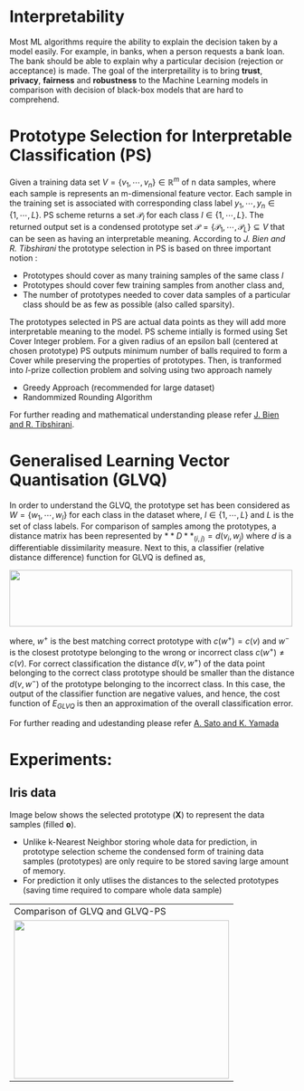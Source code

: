 # Interpretability
Most ML algorithms require the ability to explain the decision taken by a model easily. For example, in banks, when a person requests a bank loan. The bank should be able to explain why a particular decision (rejection or acceptance) is made. The goal of the interpretaility is to bring **trust**, **privacy**, **fairness** and **robustness** to the Machine Learning models in comparison with decision of black-box models that are hard to comprehend.

# Prototype Selection for Interpretable Classification (PS)
Given a training data set $V=\{v_1,\cdots,v_n\} \in \mathbb{R}^m$ of n data samples, where each sample is represents an m-dimensional feature vector. Each sample in the training set is associated with corresponding class label $y_1,\cdots,y_n \in \{1,\cdots, L\}$. PS scheme returns a set $\mathscr{P}_l$ for each class $l \in \{1,\cdots, L\}$. The returned output set is a condensed prototype set $\mathscr{P} =\{\mathscr{P}_1,\cdots,\mathscr{P}_L\} \subseteq V$ that can be seen as having an interpretable meaning. According to _J. Bien and R. Tibshirani_  the prototype selection in PS is based on three important notion :
- Prototypes should cover as many training samples of the same class $l$
- Prototypes should cover few training samples from another class and,
- The number of prototypes needed to cover data samples of a particular class should be as few as possible (also called sparsity).

The prototypes selected in PS are actual data points as they will add more interpretable meaning to the model. PS scheme intially is formed using Set Cover Integer problem. For a given radius of an epsilon ball (centered at chosen prototype) PS outputs minimum number of balls required to form a Cover while preserving the properties of prototypes. Then, is tranformed into _l_-prize collection problem and solving using two approach namely
- Greedy Approach (recommended for large dataset)
- Randommized Rounding Algorithm

For further reading and mathematical understanding please refer [J. Bien and R. Tibshirani](https://arxiv.org/pdf/1202.5933.pdf).

# Generalised Learning Vector Quantisation (GLVQ)
In order to understand the GLVQ, the prototype set has been considered as  $W = \{w_1,\cdots,w_l\}$ for each class in the dataset where, $l\in \{1,\cdots,L\}$ and $L$ is the set of class labels. For comparison of samples among the prototypes, a distance matrix has been represented by $**D**_{(i,j)} = d(v_i,w_j)$ where $d$ is a differentiable dissimilarity measure. Next to this, a classifier (relative distance difference) function for GLVQ is defined as,

<img src="https://github.com/amitk0693/Prototype_Selection/blob/38ebb6b86a97a01ae6943c9210dd0c1452bed4c2/GLVQ.png" width="500" height="100">

where, $w^+$ is the best matching correct prototype with $c(w^+)=c(v)$ and $w^-$ is the closest prototype belonging to the wrong or incorrect class $c(w^+)\neq c(v)$. For correct classification the distance $d(v, w^+)$ of the data point belonging to the correct class prototype should be smaller than the distance $d(v, w^-)$ of the prototype belonging to the incorrect class. In this case, the output of the classifier function are negative values, and hence, the cost function of $E_{GLVQ}$ is then an approximation of the overall classification error. 

For further reading and udestanding please refer [A. Sato and K. Yamada](https://proceedings.neurips.cc/paper/1995/file/9c3b1830513cc3b8fc4b76635d32e692-Paper.pdf)

# Experiments:
## Iris data

Image below shows the selected prototype (**X**) to represent the data samples (filled **o**).
- Unlike k-Nearest Neighbor storing whole data for prediction, in prototype selection scheme the condensed form of training data samples (prototypes) are only require to be stored saving large amount of memory.
- For prediction it only utlises the distances to the selected prototypes (saving time required to compare whole data sample)

<table>
  
  <tr>
    <td>Comparison of GLVQ and GLVQ-PS</td>
  </tr>
  <tr>
    <td><center><img src="https://github.com/amitk0693/Prototype_Selection/blob/2139abc148490df75f42f6aacfa5a602116b2cf0/Iris.png" width=380 height=280 </center></td>
  </tr>
 </table>
